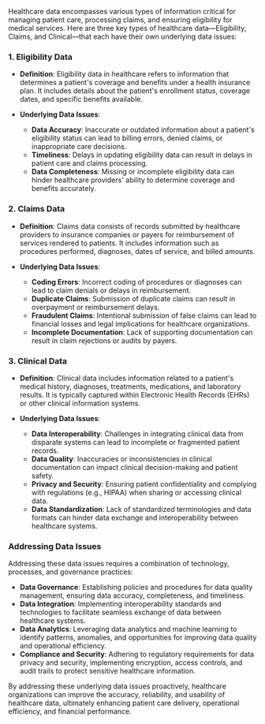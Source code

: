 Healthcare data encompasses various types of information critical for managing patient care, processing claims, and ensuring eligibility for medical services. Here are three key types of healthcare data—Eligibility, Claims, and Clinical—that each have their own underlying data issues:

### 1. Eligibility Data

- **Definition**: Eligibility data in healthcare refers to information that determines a patient's coverage and benefits under a health insurance plan. It includes details about the patient's enrollment status, coverage dates, and specific benefits available.

- **Underlying Data Issues**:
  - **Data Accuracy**: Inaccurate or outdated information about a patient's eligibility status can lead to billing errors, denied claims, or inappropriate care decisions.
  - **Timeliness**: Delays in updating eligibility data can result in delays in patient care and claims processing.
  - **Data Completeness**: Missing or incomplete eligibility data can hinder healthcare providers' ability to determine coverage and benefits accurately.

### 2. Claims Data

- **Definition**: Claims data consists of records submitted by healthcare providers to insurance companies or payers for reimbursement of services rendered to patients. It includes information such as procedures performed, diagnoses, dates of service, and billed amounts.

- **Underlying Data Issues**:
  - **Coding Errors**: Incorrect coding of procedures or diagnoses can lead to claim denials or delays in reimbursement.
  - **Duplicate Claims**: Submission of duplicate claims can result in overpayment or reimbursement delays.
  - **Fraudulent Claims**: Intentional submission of false claims can lead to financial losses and legal implications for healthcare organizations.
  - **Incomplete Documentation**: Lack of supporting documentation can result in claim rejections or audits by payers.

### 3. Clinical Data

- **Definition**: Clinical data includes information related to a patient's medical history, diagnoses, treatments, medications, and laboratory results. It is typically captured within Electronic Health Records (EHRs) or other clinical information systems.

- **Underlying Data Issues**:
  - **Data Interoperability**: Challenges in integrating clinical data from disparate systems can lead to incomplete or fragmented patient records.
  - **Data Quality**: Inaccuracies or inconsistencies in clinical documentation can impact clinical decision-making and patient safety.
  - **Privacy and Security**: Ensuring patient confidentiality and complying with regulations (e.g., HIPAA) when sharing or accessing clinical data.
  - **Data Standardization**: Lack of standardized terminologies and data formats can hinder data exchange and interoperability between healthcare systems.

### Addressing Data Issues

Addressing these data issues requires a combination of technology, processes, and governance practices:

- **Data Governance**: Establishing policies and procedures for data quality management, ensuring data accuracy, completeness, and timeliness.
- **Data Integration**: Implementing interoperability standards and technologies to facilitate seamless exchange of data between healthcare systems.
- **Data Analytics**: Leveraging data analytics and machine learning to identify patterns, anomalies, and opportunities for improving data quality and operational efficiency.
- **Compliance and Security**: Adhering to regulatory requirements for data privacy and security, implementing encryption, access controls, and audit trails to protect sensitive healthcare information.

By addressing these underlying data issues proactively, healthcare organizations can improve the accuracy, reliability, and usability of healthcare data, ultimately enhancing patient care delivery, operational efficiency, and financial performance.